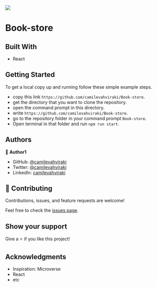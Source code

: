 ![](https://img.shields.io/badge/Microverse-blueviolet)

# Book-store

## Built With

- React


## Getting Started

To get a local copy up and running follow these simple example steps.

- copy this link `https://github.com/camilevahviraki/Book-store`.
- get the directory that you want to clone the repository.
- open the command prompt in this directory.
- write `https://github.com/camilevahviraki/Book-store`.
- go to the repository folder in your command prompt `Book-store`.
- Open terminal in that folder and run `npm run start`.


## Authors

👤 **Author1**

- GitHub: [@camilevahviraki](https://github.com/camilevahviraki)
- Twitter: [@camilevahviraki](https://twitter.com/CamileVahviraki)
- LinkedIn: [camilevahviraki](https://www.linkedin.com/in/camile-vahviraki-8180a6232/)



## 🤝 Contributing

Contributions, issues, and feature requests are welcome!

Feel free to check the [issues page](../../issues/).

## Show your support

Give a ⭐️ if you like this project!

## Acknowledgments

- Inspiration: Microverse
- React
- etc
